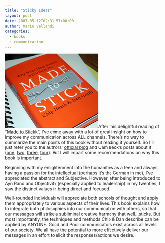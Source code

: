 ```yaml
---
title: "Sticky Ideas"
layout: post
date: 2007-05-12T02:31:57+00:00
author: Mario Vellandi
categories:
  - books
  - communication
---
```

<img src="/images/2008/book-made2stick.jpg" />After this delightful reading of &#8220;[Made to Stick](http://www.amazon.com/gp/product/1400064287?ie=UTF8&tag=melodinmarke-20&linkCode=as2&camp=1789&creative=390957&creativeASIN=1400064287)k&#8221;, I&#8217;ve come away with a lot of great insight on how to improve my communication across ALL channels. There&#8217;s no way to summarize the main points of this book without reading it yourself. So I&#8217;ll just refer you to the authors&#8217; [official blog](http://www.madetostick.com/blog/ "Chip and Dan Heath's blog") and Cam Beck&#8217;s posts about it ([one](http://www.chaosscenario.com/main/2007/03/your_one_thing.html), [two](http://www.chaosscenario.com/main/2007/03/get_their_atten.html), [three](http://www.chaosscenario.com/main/2007/03/hit_them_with_a.html), [four](http://www.chaosscenario.com/main/2007/03/earning_the_tru.html)). But I will impart some recommendations on why this book is important.

Beginning with my enlightenment into the humanities as a teen and always having a passion for the intellectual (perhaps it&#8217;s the German in me), I&#8217;ve appreciated the abstract and Subjective. However, after being introduced to Ayn Rand and Objectivity (especially applied to leadership) in my twenties, I saw the distinct values in being direct and focused.

Well-rounded individuals will appreciate both schools of thought and apply them appropriately to various aspects of their lives. This book explains how to integrate both philosophies into our communication with others, so that our messages will strike a subliminal creative harmony that well&#8230;sticks. But most importantly, the techniques and methods Chip & Dan describe can be applied by ANYONE. Good and Poor communicators exist across all levels of our society. We all have the potential to more effectively deliver our messages in an effort to elicit the responses/actions we desire.
